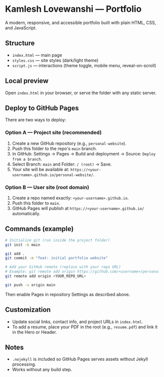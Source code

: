 # Kamlesh Lovewanshi — Portfolio

A modern, responsive, and accessible portfolio built with plain HTML, CSS, and JavaScript.

## Structure
- `index.html` — main page
- `styles.css` — site styles (dark/light theme)
- `script.js` — interactions (theme toggle, mobile menu, reveal-on-scroll)

## Local preview
Open `index.html` in your browser, or serve the folder with any static server.

## Deploy to GitHub Pages
There are two ways to deploy:

### Option A — Project site (recommended)
1. Create a new GitHub repository (e.g., `personal-website`).
2. Push this folder to the repo's `main` branch.
3. In GitHub: Settings → Pages → Build and deployment → Source: `Deploy from a branch`.
4. Select Branch: `main` and Folder: `/ (root)` → Save.
5. Your site will be available at: `https://<your-username>.github.io/personal-website/`.

### Option B — User site (root domain)
1. Create a repo named exactly: `<your-username>.github.io`.
2. Push this folder to `main`.
3. GitHub Pages will publish at `https://<your-username>.github.io/` automatically.

## Commands (example)
```bash
# Initialize git (run inside the project folder)
git init -b main

git add .
git commit -m "feat: initial portfolio website"

# Add your GitHub remote (replace with your repo URL)
# Example: git remote add origin https://github.com/<username>/personal-website.git
git remote add origin <YOUR_REPO_URL>

git push -u origin main
```

Then enable Pages in repository Settings as described above.

## Customization
- Update social links, contact info, and project URLs in `index.html`.
- To add a resume, place your PDF in the root (e.g., `resume.pdf`) and link it in the Hero or Header.

## Notes
- `.nojekyll` is included so GitHub Pages serves assets without Jekyll processing.
- Works without any build step.
